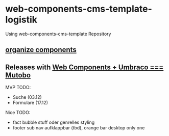 # web-components-cms-template-logistik
Using web-components-cms-template Repository

## [organize components](https://wiki.migros.net/display/OCC/Web+Components+CMS+Template)

## Releases with [Web Components + Umbraco === Mutobo](http://mutobo.ch/)

MVP TODO:
- Suche (03.12)
- Formulare (17.12)

Nice TODO:
- fact bubble stuff oder genrelles styling
- footer sub nav aufklappbar (tbd), orange bar desktop only one